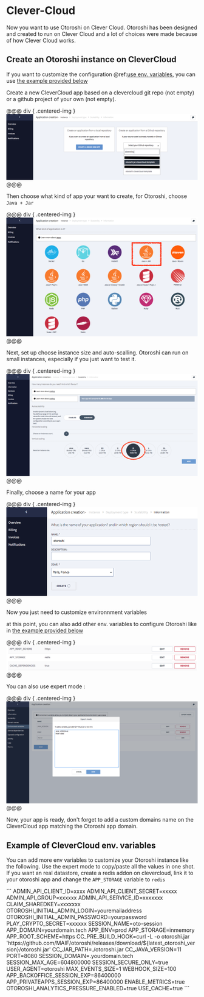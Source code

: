 # Clever-Cloud

Now you want to use Otoroshi on Clever Cloud. Otoroshi has been designed and created to run on Clever Cloud and a lot of choices were made because of how Clever Cloud works.

## Create an Otoroshi instance on CleverCloud

If you want to customize the configuration @ref:[use env. variables](../install/setup-otoroshi.md#configuration-with-env-variables), you can use [the example provided below](#example-of-clevercloud-env-variables)

Create a new CleverCloud app based on a clevercloud git repo (not empty) or a github project of your own (not empty).

@@@ div { .centered-img }
<img src="../imgs/deploy-cc-jar-0.png" />
@@@

Then choose what kind of app your want to create, for Otoroshi, choose `Java + Jar`

@@@ div { .centered-img }
<img src="../imgs/deploy-cc-jar-1.png" />
@@@

Next, set up choose instance size and auto-scalling. Otoroshi can run on small instances, especially if you just want to test it.

@@@ div { .centered-img }
<img src="../imgs/deploy-cc-2.png" />
@@@

Finally, choose a name for your app

@@@ div { .centered-img }
<img src="../imgs/deploy-cc-3.png" />
@@@

Now you just need to customize environnment variables

at this point, you can also add other env. variables to configure Otoroshi like in [the example provided below](#example-of-clevercloud-env-variables)

@@@ div { .centered-img }
<img src="../imgs/deploy-cc-4-bis.png" />
@@@

You can also use expert mode :

@@@ div { .centered-img }
<img src="../imgs/deploy-cc-4.png" />
@@@

Now, your app is ready, don't forget to add a custom domains name on the CleverCloud app matching the Otoroshi app domain. 

## Example of CleverCloud env. variables

You can add more env variables to customize your Otoroshi instance like the following. Use the expert mode to copy/paste all the values in one shot. If you want an real datastore, create a redis addon on clevercloud, link it to your otoroshi app and change the `APP_STORAGE` variable to `redis`

<div id="clevercloud-envvars"></div>

<div class="hide">
```
ADMIN_API_CLIENT_ID=xxxx
ADMIN_API_CLIENT_SECRET=xxxxx
ADMIN_API_GROUP=xxxxxx
ADMIN_API_SERVICE_ID=xxxxxxx
CLAIM_SHAREDKEY=xxxxxxx
OTOROSHI_INITIAL_ADMIN_LOGIN=youremailaddress
OTOROSHI_INITIAL_ADMIN_PASSWORD=yourpassword
PLAY_CRYPTO_SECRET=xxxxxx
SESSION_NAME=oto-session
APP_DOMAIN=yourdomain.tech
APP_ENV=prod
APP_STORAGE=inmemory
APP_ROOT_SCHEME=https
CC_PRE_BUILD_HOOK=curl -L -o otoroshi.jar 'https://github.com/MAIF/otoroshi/releases/download/${latest_otoroshi_version}/otoroshi.jar'
CC_JAR_PATH=./otoroshi.jar
CC_JAVA_VERSION=11
PORT=8080
SESSION_DOMAIN=.yourdomain.tech
SESSION_MAX_AGE=604800000
SESSION_SECURE_ONLY=true
USER_AGENT=otoroshi
MAX_EVENTS_SIZE=1
WEBHOOK_SIZE=100
APP_BACKOFFICE_SESSION_EXP=86400000
APP_PRIVATEAPPS_SESSION_EXP=86400000
ENABLE_METRICS=true
OTOROSHI_ANALYTICS_PRESSURE_ENABLED=true
USE_CACHE=true
```
</div>
